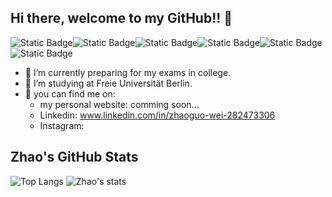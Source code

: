 ## Hi there, welcome to my GitHub!! 👋

![Static Badge](https://img.shields.io/badge/%40guoguo______%20-%20pink?style=flat&logo=Instagram)![Static Badge](https://img.shields.io/badge/Telegram%20-%20peach?style=flat&logo=Telegram&logoColor=%23E34234&color=%23FFBF00)![Static Badge](https://img.shields.io/badge/Signal-yellow?style=flat&logo=Signal&logoColor=%23F4C430&color=%23FFE5B4)![Static Badge](https://img.shields.io/badge/Whatsapp%20-%20lightblue?style=flat&logo=Whatsapp&logoColor=blue)![Static Badge](https://img.shields.io/badge/GitLab-%20green?style=flat&logo=GitLab&logoColor=%2341a317&color=%2399c68e)![Static Badge](https://img.shields.io/badge/WeChat-%20purple?style=flat&logo=WeChat&logoColor=%23A865B5&color=%23D8BFD8)


- 🔭 I’m currently preparing for my exams in college.
- 🌱 I’m studying at Freie Universität Berlin.
- 💬 you can find me on:
  - my personal website: comming soon...
  - Linkedin: www.linkedin.com/in/zhaoguo-wei-282473306
  - Instagram:

## Zhao's GitHub Stats
![Top Langs](https://github-readme-stats.vercel.app/api/top-langs/?username=Iamnotsnowwhite&theme=tokyonight)
![Zhao's stats](https://github-readme-stats.vercel.app/api?username=Iamnotsnowwhite&show_icons=true&theme=radical)
<!--

You are my 
![Visitor Count](https://profile-counter.glitch.me/all-smile/count.svg)
visitors! Thank you!!!!

## my skills:
- https://img.shiields.io/badge/Lang-JavaScript-yellowgreen

**Iamnotsnowwhite/Iamnotsnowwhite** is a ✨ _special_ ✨ repository because its `README.md` (this file) appears on your GitHub profile.

Here are some ideas to get you started:

- 👯 I’m looking to collaborate on ...
- 🤔 I’m looking for help with ...
- 💬 Ask me about ...
- 📫 How to reach me: ...
- 😄 Pronouns: ...
- ⚡ Fun fact: ...
-->
